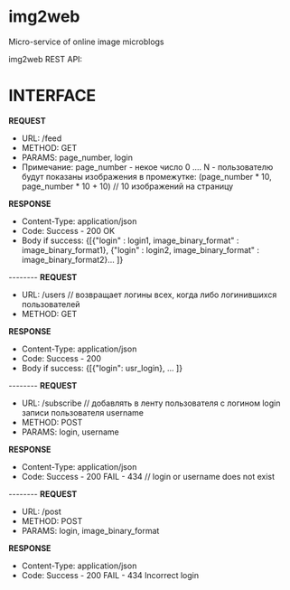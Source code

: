 # img2web
Micro-service of online image microblogs

img2web REST API:

INTERFACE
===============
<b>REQUEST</b>
<ul>
    <li>URL: /feed</li>
    <li>METHOD: GET</li>
    <li>PARAMS: page_number, login</li>
    <li>
    Примечание: page_number - некое число 0 .... N - пользователю будут показаны изображения в промежутке:
        (page_number * 10, page_number * 10 + 10) // 10 изображений на страницу</li>
</ul>
<b>RESPONSE</b>
<ul>
    <li>Content-Type: application/json</li>
    <li>Code: Success - 200 OK</li>
    <li>Body if success:
        {[{"login" : login1, image_binary_format" : image_binary_format1},
          {"login" : login2, image_binary_format" : image_binary_format2}... ]}</li>
</ul>
--------
<b>REQUEST</b>
<ul>
    <li>URL: /users  // возвращает логины всех, когда либо логинившихся пользователей</li>
    <li>METHOD: GET</li>

</ul>
<b>RESPONSE</b>
<ul>
    <li>Content-Type: application/json</li>
    <li>Code: Success - 200</li>
    <li>Body if success:
        {[{"login": usr_login}, ... ]}</li>
</ul>
--------
<b>REQUEST</b>
<ul>
    <li>URL: /subscribe // добавлять в ленту пользователя с логином login записи пользователя username</li>
    <li>METHOD: POST</li>
    <li>PARAMS: login, username</li> 
</ul>
<b>RESPONSE</b>
<ul>
    <li>Content-Type: application/json</li>
    <li>Code: Success - 200 FAIL - 434 // login or username does not exist </li>
</ul>
--------
<b>REQUEST</b>
<ul>
    <li>URL: /post</li>
    <li>METHOD: POST</li>
    <li>PARAMS: login, image_binary_format</li>
</ul>
<b>RESPONSE</b>
<ul>
    <li>Content-Type: application/json</li>
    <li>Code: Success - 200 FAIL - 434 Incorrect login</li>
</ul>
